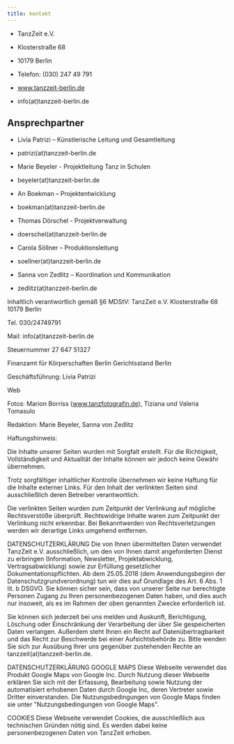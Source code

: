 ```yaml
---
title: kontakt
---
```


- TanzZeit e.V.
- Klosterstraße 68
- 10179 Berlin

- Telefon: (030) 247 49 791
- www.tanzzeit-berlin.de
- info(at)tanzzeit-berlin.de


## Ansprechpartner

* Livia Patrizi – Künstlerische Leitung und Gesamtleitung
* patrizi(at)tanzzeit-berlin.de

* Marie Beyeler - Projektleitung Tanz in Schulen
* beyeler(at)tanzzeit-berlin.de

* An Boekman – Projektentwicklung
* boekman(at)tanzzeit-berlin.de

* Thomas Dörschel - Projektverwaltung
* doerschel(at)tanzzeit-berlin.de

* Carola Söllner – Produktionsleitung
* soellner(at)tanzzeit-berlin.de

* Sanna von Zedlitz – Koordination und Kommunikation
* zedlitz(at)tanzzeit-berlin.de



Inhaltlich verantwortlich gemäß §6 MDStV:
TanzZeit e.V.
Klosterstraße 68
10179 Berlin

Tel. 030/24749791

Mail: info(at)tanzzeit-berlin.de

Steuernummer 27  647  51327

Finanzamt für Körperschaften Berlin
Gerichtsstand Berlin


Geschäftsführung: Livia Patrizi

Web

Fotos: Marion Borriss (www.tanzfotografin.de), Tiziana und Valeria Tomasulo


Redaktion: Marie Beyeler, Sanna von Zedlitz




Haftungshinweis:

Die Inhalte unserer Seiten wurden mit Sorgfalt erstellt. Für die Richtigkeit, Vollständigkeit und Aktualität der Inhalte können wir jedoch keine Gewähr übernehmen.

Trotz sorgfältiger inhaltlicher Kontrolle übernehmen wir keine Haftung für die Inhalte externer Links. Für den Inhalt der verlinkten Seiten sind ausschließlich deren Betreiber verantwortlich.

Die verlinkten Seiten wurden zum Zeitpunkt der Verlinkung auf mögliche Rechtsverstöße überprüft. Rechtswidrige Inhalte waren zum Zeitpunkt der Verlinkung nicht erkennbar. Bei Bekanntwerden von Rechtsverletzungen werden wir derartige Links umgehend entfernen.

DATENSCHUTZERKLÄRUNG
Die von Ihnen übermittelten Daten verwendet TanzZeit e.V. ausschließlich, um den von Ihnen damit angeforderten Dienst zu erbringen (Information, Newsletter, Projektabwicklung, Vertragsabwicklung) sowie zur Erfüllung gesetzlicher Dokumentationspflichten. Ab dem 25.05.2018 (dem Anwendungsbeginn der Datenschutzgrundverordnung) tun wir dies auf Grundlage des Art. 6 Abs. 1 lit. b DSGVO. Sie können sicher sein, dass von unserer Seite nur berechtigte Personen Zugang zu Ihren personenbezogenen Daten haben, und dies auch nur insoweit, als es im Rahmen der oben genannten Zwecke erforderlich ist.

Sie können sich jederzeit bei uns melden und Auskunft, Berichtigung, Löschung oder Einschränkung der Verarbeitung der über Sie gespeicherten Daten verlangen. Außerdem steht Ihnen ein Recht auf Datenübertragbarkeit und das Recht zur Beschwerde bei einer Aufsichtsbehörde zu. Bitte wenden Sie sich zur Ausübung Ihrer uns gegenüber zustehenden Rechte an tanzzeit(at)tanzzeit-berlin.de.

DATENSCHUTZERKLÄRUNG GOOGLE MAPS
Diese Webseite verwendet das Produkt Google Maps von Google Inc. Durch Nutzung dieser Webseite erklären Sie sich mit der Erfassung, Bearbeitung sowie Nutzung der automatisiert erhobenen Daten durch Google Inc, deren Vertreter sowie Dritter einverstanden. Die Nutzungsbedingungen von Google Maps finden sie unter "Nutzungsbedingungen von Google Maps".

COOKIES
Diese Webseite verwendet Cookies, die ausschließlich aus technischen Gründen nötig sind. Es werden dabei keine personenbezogenen Daten von TanzZeit erhoben.
